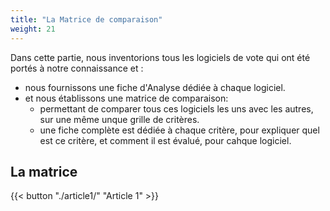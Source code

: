 ```yaml
---
title: "La Matrice de comparaison"
weight: 21
---
```


Dans cette partie, nous inventorions tous les logiciels de vote qui ont été portés à notre connaissance et :
* nous fournissons une fiche d'Analyse dédiée à chaque logiciel.
* et nous établissons une matrice de comparaison:
  * permettant de comparer tous ces logiciels les uns avec les autres, sur une même unque grille de critères.
  * une fiche complète est dédiée à chaque critère, pour expliquer quel est ce critère, et comment il est évalué, pour cahque logiciel.


## La matrice

{{< button "./article1/" "Article 1" >}}
